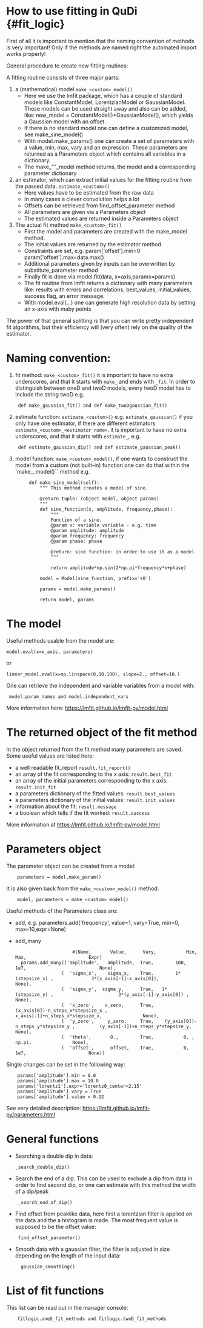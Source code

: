 # How to use fitting in QuDi  {#fit_logic}

First of all it is important to mention that the naming convention
of methods is very important! Only if the methods are named right the
automated import works properly!

General procedure to create new fitting routines:

A fitting routine consists of three major parts:
1. a (mathematical) model `make_<custom>_model()`
    *  Here we use the lmfit package, which has a couple of standard
      models like ConstantModel, LorentzianModel or GaussianModel.
      These models can be used straight away and also can be added, like:
      new_model = ConstantModel()+GaussianModel(), which yields a
      Gaussian model with an offset.
    * If there is no standard model one can define a customized model,
      see make_sine_model()
    * With model.make_params() one can create a set of parameters with
      a value, min, max, vary and an expression. These parameters are
      returned as a Parameters object which contains all variables
      in a dictionary.
    * The make_"<custom>"_model method returns, the model and a corresponding
     parameter dictionary
2. an estimator, which can extract initial values for
   the fitting routine from the passed data. `estimate_<custom>()`
    * Here values have to be estimated from the raw data
    * In many cases a clever convolution helps a lot
    * Offsets can be retrieved from find_offset_parameter method
    * All parameters are given via a Parameters object
    * The estimated values are returned inside a Parameters object
3. The actual fit method `make_<custom>_fit()`
    * First the model and parameters are created with the make_model
      method.
    * The initial values are returned by the estimator method
    * Constraints are set, e.g. param['offset'].min=0
                                param['offset'].max=data.max()
    * Additional parameters given by inputs can be overwritten by
      substitute_parameter method
    * Finally fit is done via model.fit(data, x=axis,params=params)
    * The fit routine from lmfit returns a dictionary with many
      parameters like: results with errors and correlations,
      best_values, initial_values, success flag,
      an error message.
    * With model.eval(...) one can generate high resolution data by
      setting an x-axis with maby points

The power of that general splitting is that you can write pretty independent
fit algorithms, but their efficiency will (very often) rely on the quality of
the estimator.

# Naming convention:

1. fit method: `make_<custom>_fit()` it is important to
have no extra underscores, and that it starts with `make_` and ends with `_fit`.
In order to distinguish between oneD and twoD models, every twoD model has to
include the string twoD e.g.

        def make_gaussian_fit() and def make_twoDgaussian_fit()

2. estimate function: `estimate_<custom>()` e.g. `estimate_gaussian()` if you only have one estimator, if
there are different estimators ``estimate_<custom>_<estimator name>``. it is important to have no extra
underscores, and that it starts with `estimate_`, e.g.

        def estimate_gaussian_dip() and def estimate_gaussian_peak()

2. model function: ``make_<custom>_model()``, if one wants to construct the
model from a custom (not built-in) function one can do that within the
 `make_<custom>_model()`` method e.g.

            def make_sine_model(self):
                """ This method creates a model of sine.

                @return tuple: (object model, object params)
                """
                def sine_function(x, amplitude, frequency,phase):
                    """
                    Function of a sine.
                    @param x: variable variable - e.g. time
                    @param amplitude: amplitude
                    @param frequency: frequency
                    @param phase: phase

                    @return: sine function: in order to use it as a model
                    """

                    return amplitude*np.sin(2*np.pi*frequency*x+phase)

                model = Model(sine_function, prefix='s0')

                params = model.make_params()

                return model, params

# The model

Useful methods usable from the model are:

    model.eval(x=x_axis, parameters)

or

    linear_model.eval(x=np.linspace(0,10,100), slope=2., offset=10.)

One can retrieve the independent and variable variables from a model with:

     model.param_names and model.independent_vars

More information here: https://lmfit.github.io/lmfit-py/model.html

# The returned object of the fit method

In the object returned from the fit method many parameters are saved. Some useful values
are listed here:

*  a well readable fit_report `result.fit_report()`
*  an array of the fit corresponding to the x axis: ``result.best_fit``
*  an array of the initial parameters corresponding to the x axis: ``result.init_fit``
*  a parameters dictionary of the fitted values: ``result.best_values``
*  a parameters dictionary of the initial values: ``result.init_values``
*  information about the fit: ``result.message``
*  a boolean which tells if the fit worked: ``result.success``

More information at  https://lmfit.github.io/lmfit-py/model.html


# Parameters object

The parameter object can be created from a model:

        parameters = model.make_param()

It is also given back from the `make_<custom>_model()` method:

        model, parameters = make_<custom>_model()

Useful methods of the Parameters class are:
* add, e.g. parameters.add('frequency', value=1, vary=True, min=0, max=10,expr=None)
* add_many

                           #(Name,       Value,      Vary,           Min,                             Max,                       Expr)
        params.add_many(('amplitude',   amplitude,  True,        100,                               1e7,                           None),
                       (  'sigma_x',    sigma_x,    True,        1*(stepsize_x) ,              3*(x_axis[-1]-x_axis[0]),          None),
                       (  'sigma_y',  sigma_y,      True,   1*(stepsize_y) ,                        3*(y_axis[-1]-y_axis[0]) ,   None),
                       (  'x_zero',    x_zero,      True,     (x_axis[0])-n_steps_x*stepsize_x ,         x_axis[-1]+n_steps_x*stepsize_x,               None),
                       (  'y_zero',     y_zero,     True,    (y_axis[0])-n_steps_y*stepsize_y ,         (y_axis[-1])+n_steps_y*stepsize_y,         None),
                       (  'theta',       0.,        True,           0. ,                             np.pi,               None),
                       (  'offset',      offset,    True,           0,                              1e7,                       None))

Single changes can be set in the following way:

        params['amplitude'].min = 0.0
        params['amplitude'].max = 10.0
        params['lorentz1'].expr='lorentz0_center+2.15'
        params['amplitude'].vary = True
        params['amplitude'].value = 0.12

See very detailed description: https://lmfit.github.io/lmfit-py/parameters.html


# General functions

*  Searching a double dip in data:

       _search_double_dip()

*  Search the end of a dip. This can be used to exclude a dip from data in order to find
second dip, or one can estimate with this method the width of a dip/peak

        _search_end_of_dip()

*  Find offset from peaklike data, here first a lorentzian filter is applied on the data
and the a histogram is made. The most frequent value is supposed to be the offset value:

        find_offset_parameter()

* Smooth data with a gaussian filter, the filter is adjusted in size depending on
the length of the input data:

        gaussian_smoothing()

# List of fit functions

This list can be read out in the manager console:

        fitlogic.oneD_fit_methods and fitlogic.twoD_fit_methods